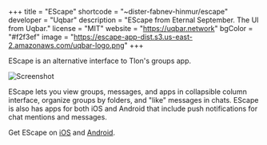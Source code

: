 +++
title = "EScape"
shortcode = "~dister-fabnev-hinmur/escape"
developer = "Uqbar"
description = "EScape from Eternal September. The UI from Uqbar."
license = "MIT"
website = "https://uqbar.network"
bgColor = "#f2f3ef"
image = "https://escape-app-dist.s3.us-east-2.amazonaws.com/uqbar-logo.png"
+++

EScape is an alternative interface to Tlon's groups app. 

![Screenshot](https://storage.googleapis.com/media.urbit.org/site/ecosystem/applications/escape.png)

EScape lets you view groups, messages, and apps in collapsible column interface, organize groups by folders, and "like" messages in chats.  EScape is also has apps for both iOS and Android that include push notifications for chat mentions and messages.

Get EScape on [iOS](https://apps.apple.com/my/app/escape-by-uqbar/id1610194217) and [Android](https://play.google.com/store/apps/details?id=network.uqbar.escape).